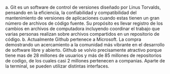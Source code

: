 a. Git es un software de control de versiones diseñado por Linus Torvalds, pensando en la eficiencia, la confiabilidad y compatibilidad del mantenimiento de versiones de aplicaciones cuando estas tienen un gran número de archivos de código fuente. Su propósito es llevar registro de los cambios en archivos de computadora incluyendo coordinar el trabajo que varias personas realizan sobre archivos compartidos en un repositorio de código.
b. Actualmente Github pertenece a Microsoft. La compra demostrando un acercamiento a la comunidad más vibrante en el desarrollo de software libre y abierto. Github se volvio precisamente atractivo porque tiene  mas de 28 millones de usuarios y más de 85 millones de repositorios de codigo, de los cuales casi 2 millones pertenecen a companias.
Aparte de la terminal, se pueden utilizar distintas interfaces.